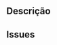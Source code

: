 ## Descrição 
<!---OBRIGATÓRIO-->
<!---Descrição clara e limpa -->

## Issues
<!---OBRIGATÓRIO-->
<!---Faça o link da issue aqui -->
<!-- resolve #[id da issue] -->
<!-- Exemplo: resolve #5 -->
